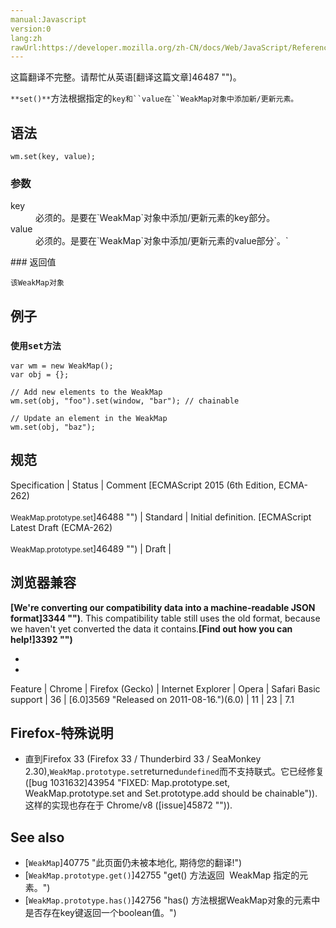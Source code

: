 ```yaml
---
manual:Javascript
version:0
lang:zh
rawUrl:https://developer.mozilla.org/zh-CN/docs/Web/JavaScript/Reference/Global_Objects/WeakMap/set
---
```




这篇翻译不完整。请帮忙从英语[翻译这篇文章]46487 "")。






`**set()**`方法根据指定的`key和``value在``WeakMap对象中添加新/更新元素。`


## 语法<a name="语法"></a>

```
wm.set(key, value);
```

### 参数<a name="参数"></a>
<dl><dt id=''>key</dt><dd>必须的。是要在`WeakMap`对象中添加/更新元素的key部分。</dd><dt id=''>value</dt><dd>必须的。是要在`WeakMap`对象中添加/更新元素的value部分`。`</dd></dl>
### 返回值<a name="返回值"></a>


`该WeakMap对象`


## 例子<a name="例子"></a>

### `使用set方法`<a name="使用set方法"></a>

```
var wm = new WeakMap();
var obj = {};

// Add new elements to the WeakMap
wm.set(obj, "foo").set(window, "bar"); // chainable

// Update an element in the WeakMap
wm.set(obj, "baz");
```

## 规范<a name="规范"></a>

Specification | Status | Comment 
[ECMAScript 2015 (6th Edition, ECMA-262)<br></br><small>WeakMap.prototype.set</small>]46488 "") | Standard | Initial definition. 
[ECMAScript Latest Draft (ECMA-262)<br></br><small>WeakMap.prototype.set</small>]46489 "") | Draft |  


## 浏览器兼容<a name="浏览器兼容"></a>


**[We&#39;re converting our compatibility data into a machine-readable JSON format]3344 "")**. This compatibility table still uses the old format, because we haven&#39;t yet converted the data it contains.**[Find out how you can help!]3392 "")**


* 
* 

Feature | Chrome | Firefox (Gecko) | Internet Explorer | Opera | Safari 
Basic support | 36 | [6.0]3569 "Released on 2011-08-16.")(6.0) | 11 | 23 | 7.1 




## Firefox-特殊说明<a name="Firefox-特殊说明"></a>

* 直到Firefox 33 (Firefox 33 / Thunderbird 33 / SeaMonkey 2.30),`WeakMap.prototype.set`returned`undefined`而不支持联式。它已经修复 ([bug 1031632]43954 "FIXED: Map.prototype.set, WeakMap.prototype.set and Set.prototype.add should be chainable")). 这样的实现也存在于 Chrome/v8 ([issue]45872 "")).

## See also<a name="See_also"></a>

* [`WeakMap`]40775 "此页面仍未被本地化, 期待您的翻译!")
* [`WeakMap.prototype.get()`]42755 "get() 方法返回  WeakMap 指定的元素。")
* [`WeakMap.prototype.has()`]42756 "has() 方法根据WeakMap对象的元素中是否存在key键返回一个boolean值。")



